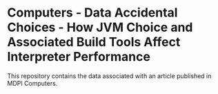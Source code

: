 # Computers - Data Accidental Choices - How JVM Choice and Associated Build Tools Affect Interpreter Performance

This repository contains the data associated with an article published in MDPI Computers.
